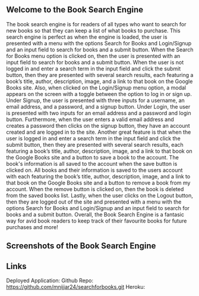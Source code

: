 ## Welcome to the Book Search Engine

The book search engine is for readers of all types who want to search for new books so that they can keep a list of what books to purchase. This search engine is perfect as when the engine is loaded, the user is presented with a menu with the options Search for Books and Login/Signup and an input field to search for books and a submit button. When the Search for Books menu option is clicked on, then the user is presented with an input field to search for books and a submit button. When the user is not logged in and enter a search term in the input field and click the submit button, then they are presented with several search results, each featuring a book’s title, author, description, image, and a link to that book on the Google Books site. Also, when clicked on the Login/Signup menu option, a modal appears on the screen with a toggle between the option to log in or sign up. Under Signup, the user is presented with three inputs for a username, an email address, and a password, and a signup button. Under Login, the user is presented with two inputs for an email address and a password and login button. Furthermore, when the user enters a valid email address and creates a password then clicks on the signup button, they have an account created and are logged in to the site. Another great feature is that when the user is logged in and enter a search term in the input field and click the submit button, then they are presented with several search results, each featuring a book’s title, author, description, image, and a link to that book on the Google Books site and a button to save a book to the account. The book's information is all saved to the account when the save button is clicked on. All books and their information is saved to the users account with each featuring the book’s title, author, description, image, and a link to that book on the Google Books site and a button to remove a book from my account. When the remove button is clicked on, then the book is deleted from the saved books list. Lastly, when the user clicks on the Logout button, then they are logged out of the site and presented with a menu with the options Search for Books and Login/Signup and an input field to search for books and a submit button. Overall, the Book Search Engine is a fantasic way for avid book readers to keep track of their favourite books for future purchases and more! 

## Screenshots of the Book Search Engine


## Links
Deployed Application: 
Github Repo: https://github.com/mnijjar24/searchforbooks.git
Heroku: 